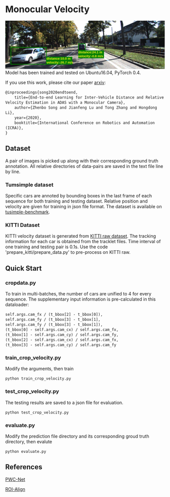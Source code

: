 # Monocular Velocity
![](illustration.jpg)
Model has been trained and tested on Ubuntu16.04, PyTorch 0.4.

If you use this work, please cite our paper [arxiv](https://arxiv.org/abs/2006.04082):

```angular2
@inproceedings{song2020endtoend,
    title={End-to-end Learning for Inter-Vehicle Distance and Relative Velocity Estimation in ADAS with a Monocular Camera},
    author={Zhenbo Song and Jianfeng Lu and Tong Zhang and Hongdong Li},
    year={2020},
    booktitle={International Conference on Robotics and Automation (ICRA)},
}
```

## Dataset
A pair of images is picked up along with their corresponding ground truth annotation.
All relative directories of data-pairs are saved in the text file line by line. 

### Tumsimple dataset
Specific cars are annoted by bounding boxes in the last frame of each sequence for both training and testing dataset.
Relative position and velocity are given for training in json file format. 
The dataset is available on [tusimple-benchmark](https://github.com/TuSimple/tusimple-benchmark). 

### KITTI Dataset
KITTI velocity dataset is generated from [KITTI raw dataset](http://www.cvlibs.net/datasets/kitti/raw_data.php). 
The tracking information for each car is obtained from the tracklet files. 
Time interval of one training and testing pair is 0.1s. 
Use the code 'prepare_kitti/prepare_data.py' to pre-process on KITTI raw.

## Quick Start
###  cropdata.py
To train in multi-batches, the number of cars are unified to 4 for every sequence.
The supplementary input information is pre-calculated in this dataloader:   

```
self.args.cam_fx / (t_bbox[2] - t_bbox[0]),
self.args.cam_fy / (t_bbox[3] - t_bbox[1],
self.args.cam_fy / (t_bbox[3] - t_bbox[1]),
(t_bbox[0] - self.args.cam_cx) / self.args.cam_fx,
(t_bbox[1] - self.args.cam_cy) / self.args.cam_fy,
(t_bbox[2] - self.args.cam_cx) / self.args.cam_fx,
(t_bbox[3] - self.args.cam_cy) / self.args.cam_fy
```

###  train_crop_velocity.py
Modify the arguments, then train
```
python train_crop_velocity.py
```

###  test_crop_velocity.py
The testing results are saved to a json file for evaluation.
```
python test_crop_velocity.py
```

###  evaluate.py
Modify the prediction file directory and its corresponding groud truth directory, then evalute
```
python evaluate.py
```

## References
[PWC-Net](https://github.com/NVlabs/PWC-Net)

[ROI-Align](https://github.com/longcw/RoIAlign.pytorch) 


